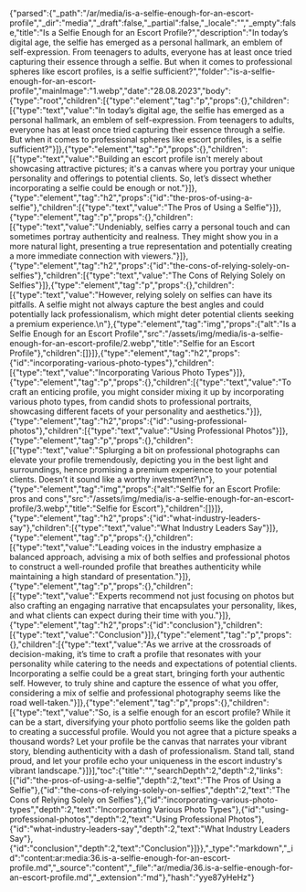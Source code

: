{"parsed":{"_path":"/ar/media/is-a-selfie-enough-for-an-escort-profile","_dir":"media","_draft":false,"_partial":false,"_locale":"","_empty":false,"title":"Is a Selfie Enough for an Escort Profile?","description":"In today’s digital age, the selfie has emerged as a personal hallmark, an emblem of self-expression. From teenagers to adults, everyone has at least once tried capturing their essence through a selfie. But when it comes to professional spheres like escort profiles, is a selfie sufficient?","folder":"is-a-selfie-enough-for-an-escort-profile","mainImage":"1.webp","date":"28.08.2023","body":{"type":"root","children":[{"type":"element","tag":"p","props":{},"children":[{"type":"text","value":"In today’s digital age, the selfie has emerged as a personal hallmark, an emblem of self-expression. From teenagers to adults, everyone has at least once tried capturing their essence through a selfie. But when it comes to professional spheres like escort profiles, is a selfie sufficient?"}]},{"type":"element","tag":"p","props":{},"children":[{"type":"text","value":"Building an escort profile isn't merely about showcasing attractive pictures; it's a canvas where you portray your unique personality and offerings to potential clients. So, let’s dissect whether incorporating a selfie could be enough or not."}]},{"type":"element","tag":"h2","props":{"id":"the-pros-of-using-a-selfie"},"children":[{"type":"text","value":"The Pros of Using a Selfie"}]},{"type":"element","tag":"p","props":{},"children":[{"type":"text","value":"Undeniably, selfies carry a personal touch and can sometimes portray authenticity and realness. They might show you in a more natural light, presenting a true representation and potentially creating a more immediate connection with viewers."}]},{"type":"element","tag":"h2","props":{"id":"the-cons-of-relying-solely-on-selfies"},"children":[{"type":"text","value":"The Cons of Relying Solely on Selfies"}]},{"type":"element","tag":"p","props":{},"children":[{"type":"text","value":"However, relying solely on selfies can have its pitfalls. A selfie might not always capture the best angles and could potentially lack professionalism, which might deter potential clients seeking a premium experience.\n"},{"type":"element","tag":"img","props":{"alt":"Is a Selfie Enough for an Escort Profile","src":"/assets/img/media/is-a-selfie-enough-for-an-escort-profile/2.webp","title":"Selfie for an Escort Profile"},"children":[]}]},{"type":"element","tag":"h2","props":{"id":"incorporating-various-photo-types"},"children":[{"type":"text","value":"Incorporating Various Photo Types"}]},{"type":"element","tag":"p","props":{},"children":[{"type":"text","value":"To craft an enticing profile, you might consider mixing it up by incorporating various photo types, from candid shots to professional portraits, showcasing different facets of your personality and aesthetics."}]},{"type":"element","tag":"h2","props":{"id":"using-professional-photos"},"children":[{"type":"text","value":"Using Professional Photos"}]},{"type":"element","tag":"p","props":{},"children":[{"type":"text","value":"Splurging a bit on professional photographs can elevate your profile tremendously, depicting you in the best light and surroundings, hence promising a premium experience to your potential clients. Doesn’t it sound like a worthy investment?\n"},{"type":"element","tag":"img","props":{"alt":"Selfie for an Escort Profile: pros and cons","src":"/assets/img/media/is-a-selfie-enough-for-an-escort-profile/3.webp","title":"Selfie for Escort"},"children":[]}]},{"type":"element","tag":"h2","props":{"id":"what-industry-leaders-say"},"children":[{"type":"text","value":"What Industry Leaders Say"}]},{"type":"element","tag":"p","props":{},"children":[{"type":"text","value":"Leading voices in the industry emphasize a balanced approach, advising a mix of both selfies and professional photos to construct a well-rounded profile that breathes authenticity while maintaining a high standard of presentation."}]},{"type":"element","tag":"p","props":{},"children":[{"type":"text","value":"Experts recommend not just focusing on photos but also crafting an engaging narrative that encapsulates your personality, likes, and what clients can expect during their time with you."}]},{"type":"element","tag":"h2","props":{"id":"conclusion"},"children":[{"type":"text","value":"Conclusion"}]},{"type":"element","tag":"p","props":{},"children":[{"type":"text","value":"As we arrive at the crossroads of decision-making, it’s time to craft a profile that resonates with your personality while catering to the needs and expectations of potential clients. Incorporating a selfie could be a great start, bringing forth your authentic self. However, to truly shine and capture the essence of what you offer, considering a mix of selfie and professional photography seems like the road well-taken."}]},{"type":"element","tag":"p","props":{},"children":[{"type":"text","value":"So, is a selfie enough for an escort profile? While it can be a start, diversifying your photo portfolio seems like the golden path to creating a successful profile. Would you not agree that a picture speaks a thousand words? Let your profile be the canvas that narrates your vibrant story, blending authenticity with a dash of professionalism. Stand tall, stand proud, and let your profile echo your uniqueness in the escort industry's vibrant landscape."}]}],"toc":{"title":"","searchDepth":2,"depth":2,"links":[{"id":"the-pros-of-using-a-selfie","depth":2,"text":"The Pros of Using a Selfie"},{"id":"the-cons-of-relying-solely-on-selfies","depth":2,"text":"The Cons of Relying Solely on Selfies"},{"id":"incorporating-various-photo-types","depth":2,"text":"Incorporating Various Photo Types"},{"id":"using-professional-photos","depth":2,"text":"Using Professional Photos"},{"id":"what-industry-leaders-say","depth":2,"text":"What Industry Leaders Say"},{"id":"conclusion","depth":2,"text":"Conclusion"}]}},"_type":"markdown","_id":"content:ar:media:36.is-a-selfie-enough-for-an-escort-profile.md","_source":"content","_file":"ar/media/36.is-a-selfie-enough-for-an-escort-profile.md","_extension":"md"},"hash":"yye87yHeHz"}
